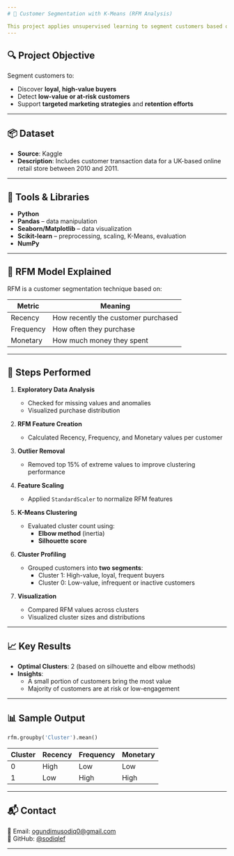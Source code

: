 ```yaml
---
# 🧠 Customer Segmentation with K-Means (RFM Analysis)

This project applies unsupervised learning to segment customers based on their purchasing behavior using the **RFM (Recency, Frequency, Monetary)** model and **K-Means Clustering**. The goal is to help businesses identify high-value customers, re-engage low-value ones, and personalize marketing strategies.
---
```


## 🔍 Project Objective

Segment customers to:

- Discover **loyal, high-value buyers**
- Detect **low-value or at-risk customers**
- Support **targeted marketing strategies** and **retention efforts**

---

## 📦 Dataset

- **Source**: Kaggle
- **Description**: Includes customer transaction data for a UK-based online retail store between 2010 and 2011.

---

## 🧰 Tools & Libraries

- **Python**
- **Pandas** – data manipulation
- **Seaborn/Matplotlib** – data visualization
- **Scikit-learn** – preprocessing, scaling, K-Means, evaluation
- **NumPy**

---

## 🔗 RFM Model Explained

RFM is a customer segmentation technique based on:

| Metric    | Meaning                             |
| --------- | ----------------------------------- |
| Recency   | How recently the customer purchased |
| Frequency | How often they purchase             |
| Monetary  | How much money they spent           |

---

## 🧪 Steps Performed

1. **Exploratory Data Analysis**

   - Checked for missing values and anomalies
   - Visualized purchase distribution

2. **RFM Feature Creation**

   - Calculated Recency, Frequency, and Monetary values per customer

3. **Outlier Removal**

   - Removed top 15% of extreme values to improve clustering performance

4. **Feature Scaling**

   - Applied `StandardScaler` to normalize RFM features

5. **K-Means Clustering**

   - Evaluated cluster count using:
     - **Elbow method** (inertia)
     - **Silhouette score**

6. **Cluster Profiling**

   - Grouped customers into **two segments**:
     - Cluster 1: High-value, loyal, frequent buyers
     - Cluster 0: Low-value, infrequent or inactive customers

7. **Visualization**
   - Compared RFM values across clusters
   - Visualized cluster sizes and distributions

---

## 📈 Key Results

- **Optimal Clusters**: 2 (based on silhouette and elbow methods)
- **Insights**:
  - A small portion of customers bring the most value
  - Majority of customers are at risk or low-engagement

---

## 📊 Sample Output

```python
rfm.groupby('Cluster').mean()
```

| Cluster | Recency | Frequency | Monetary |
| ------- | ------- | --------- | -------- |
| 0       | High    | Low       | Low      |
| 1       | Low     | High      | High     |

---

## 📬 Contact

📧 Email: ogundimusodiq0@gmail.com  
🐙 GitHub: [@sodiqlef](https://github.com/sodiqlef)

---
